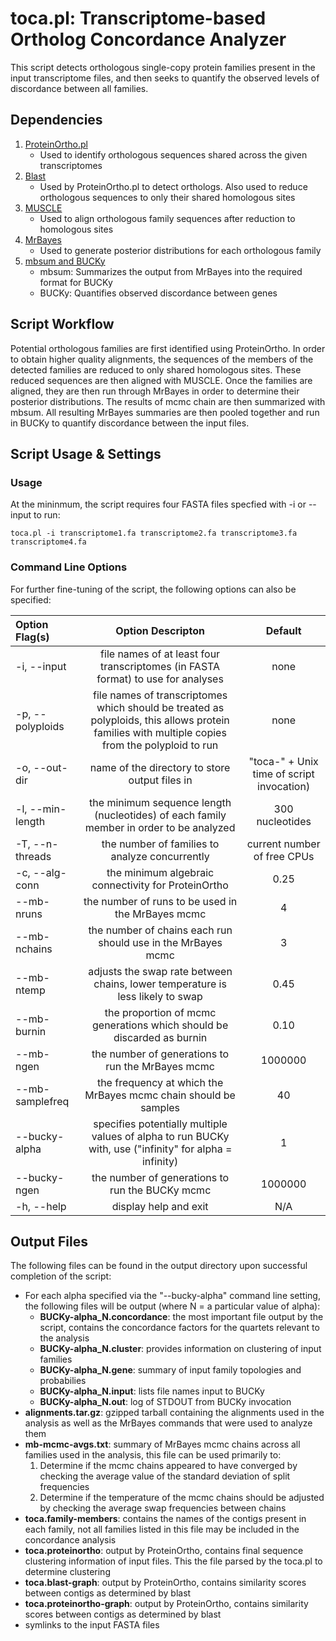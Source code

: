 # toca.pl: Transcriptome-based Ortholog Concordance Analyzer
This script detects orthologous single-copy protein families present in the input transcriptome files, and then seeks to quantify the observed levels of discordance between all families.

## Dependencies
1. [ProteinOrtho.pl](https://www.bioinf.uni-leipzig.de/Software/proteinortho/)
	* Used to identify orthologous sequences shared across the given transcriptomes
2. [Blast](http://1.usa.gov/1zTP2u6)
	* Used by ProteinOrtho.pl to detect orthologs. Also used to reduce orthologous sequences to only their shared homologous sites
3. [MUSCLE](http://www.drive5.com/muscle/downloads.htm)
	* Used to align orthologous family sequences after reduction to homologous sites
4. [MrBayes](http://mrbayes.sourceforge.net/download.php)
	* Used to generate posterior distributions for each orthologous family
5. [mbsum and BUCKy](http://www.stat.wisc.edu/~ane/bucky/downloads.html)
	* mbsum: Summarizes the output from MrBayes into the required format for BUCKy
	* BUCKy: Quantifies observed discordance between genes

## Script Workflow
Potential orthologous families are first identified using ProteinOrtho. In order to obtain higher quality alignments, the sequences of the members of the detected families are reduced to only shared homologous sites. These reduced sequences are then aligned with MUSCLE. Once the families are aligned, they are then run through MrBayes in order to determine their posterior distributions. The results of mcmc chain are then summarized with mbsum. All resulting MrBayes summaries are then pooled together and run in BUCKy to quantify discordance between the input files.

## Script Usage & Settings
### Usage
At the mininmum, the script requires four FASTA files specfied with -i or --input to run:

```
toca.pl -i transcriptome1.fa transcriptome2.fa transcriptome3.fa transcriptome4.fa
```

### Command Line Options
For further fine-tuning of the script, the following options can also be specified:

| Option Flag(s)             | Option Descripton                                                                                     | Default |
|:---------------------------|:-----------------------------------------------------------------------------------------------------:|:-------:|
| -i, --input                |file names of at least four transcriptomes (in FASTA format) to use for analyses                       | none    |
| -p, --polyploids           |file names of transcriptomes which should be treated as polyploids, this allows protein families with multiple copies from the polyploid to run| none |
| -o, --out-dir              |name of the directory to store output files in                                                         | "toca-" + Unix time of script invocation) |
| -l, --min-length           |the minimum sequence length (nucleotides) of each family member in order to be analyzed                | 300 nucleotides |
| -T, --n-threads            |the number of families to analyze concurrently                                                         | current number of free CPUs |
| -c, --alg-conn             |the minimum algebraic connectivity for ProteinOrtho                                                    | 0.25 |
| --mb-nruns                 |the number of runs to be used in the MrBayes mcmc                                                      | 4 |
| --mb-nchains               |the number of chains each run should use in the MrBayes mcmc                                           | 3 |
| --mb-ntemp                 |adjusts the swap rate between chains, lower temperature is less likely to swap                         | 0.45 |
| --mb-burnin                |the proportion of mcmc generations which should be discarded as burnin                                 | 0.10 |
| --mb-ngen                  |the number of generations to run the MrBayes mcmc                                                      | 1000000 |
| --mb-samplefreq            |the frequency at which the MrBayes mcmc chain should be samples                                        | 40 |
| --bucky-alpha              |specifies potentially multiple values of alpha to run BUCKy with, use ("infinity" for alpha = infinity)| 1 |
| --bucky-ngen               |the number of generations to run the BUCKy mcmc                                                        | 1000000 |
| -h, --help                 |display help and exit                                                                                  | N/A |

## Output Files
The following files can be found in the output directory upon successful completion of the script:

* For each alpha specified via the "--bucky-alpha" command line setting, the following files will be output (where N = a particular value of alpha):
	* **BUCKy-alpha_N.concordance**: the most important file output by the script, contains the concordance factors for the quartets relevant to the analysis
	* **BUCKy-alpha_N.cluster**: provides information on clustering of input families
	* **BUCKy-alpha_N.gene**: summary of input family topologies and probabilies
	* **BUCKy-alpha_N.input**: lists file names input to BUCKy
	* **BUCKy-alpha_N.out**: log of STDOUT from BUCKy invocation
* **alignments.tar.gz**: gzipped tarball containing the alignments used in the analysis as well as the MrBayes commands that were used to analyze them
* **mb-mcmc-avgs.txt**: summary of MrBayes mcmc chains across all families used in the analysis, this file can be used primarily to:
	1. Determine if the mcmc chains appeared to have converged by checking the average value of the standard deviation of split frequencies
	2. Determine if the temperature of the mcmc chains should be adjusted by checking the average swap frequencies between chains
* **toca.family-members**: contains the names of the contigs present in each family, not all families listed in this file may be included in the concordance analysis
* **toca.proteinortho**: output by ProteinOrtho, contains final sequence clustering information of input files. This the file parsed by the toca.pl to determine clustering
* **toca.blast-graph**: output by ProteinOrtho, contains similarity scores between contigs as determined by blast
* **toca.proteinortho-graph**: output by ProteinOrtho, contains similarity scores between contigs as determined by blast
* symlinks to the input FASTA files
